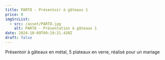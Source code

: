 ```yaml
---
title: PART8 - Présentoir à gâteaux 1
price: 0
imgSrcList:
  - src: /asset/PART8.jpg
    alt: PART8 - Présentation à gâteaux 1
date: 2024-10-09T09:19:21.430Z
draft: false
---
```


Présentoir à gâteaux en métal, 5 plateaux en verre, réalisé pour un mariage

